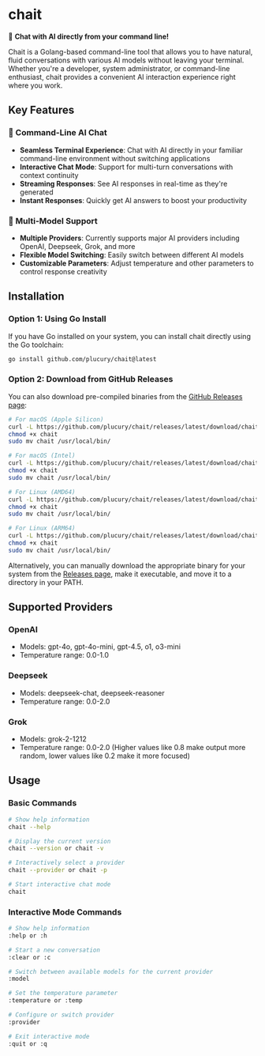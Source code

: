 # chait

🤖 **Chat with AI directly from your command line!**

Chait is a Golang-based command-line tool that allows you to have natural, fluid conversations with various AI models without leaving your terminal. Whether you're a developer, system administrator, or command-line enthusiast, chait provides a convenient AI interaction experience right where you work.

## Key Features

### 💬 Command-Line AI Chat
- **Seamless Terminal Experience**: Chat with AI directly in your familiar command-line environment without switching applications
- **Interactive Chat Mode**: Support for multi-turn conversations with context continuity
- **Streaming Responses**: See AI responses in real-time as they're generated
- **Instant Responses**: Quickly get AI answers to boost your productivity

### 🔄 Multi-Model Support
- **Multiple Providers**: Currently supports major AI providers including OpenAI, Deepseek, Grok, and more
- **Flexible Model Switching**: Easily switch between different AI models
- **Customizable Parameters**: Adjust temperature and other parameters to control response creativity

## Installation

### Option 1: Using Go Install

If you have Go installed on your system, you can install chait directly using the Go toolchain:

```bash
go install github.com/plucury/chait@latest
```

### Option 2: Download from GitHub Releases

You can also download pre-compiled binaries from the [GitHub Releases page](https://github.com/plucury/chait/releases):

```bash
# For macOS (Apple Silicon)
curl -L https://github.com/plucury/chait/releases/latest/download/chait-darwin-arm64 -o chait
chmod +x chait
sudo mv chait /usr/local/bin/

# For macOS (Intel)
curl -L https://github.com/plucury/chait/releases/latest/download/chait-darwin-amd64 -o chait
chmod +x chait
sudo mv chait /usr/local/bin/

# For Linux (AMD64)
curl -L https://github.com/plucury/chait/releases/latest/download/chait-linux-amd64 -o chait
chmod +x chait
sudo mv chait /usr/local/bin/

# For Linux (ARM64)
curl -L https://github.com/plucury/chait/releases/latest/download/chait-linux-arm64 -o chait
chmod +x chait
sudo mv chait /usr/local/bin/
```

Alternatively, you can manually download the appropriate binary for your system from the [Releases page](https://github.com/plucury/chait/releases), make it executable, and move it to a directory in your PATH.

## Supported Providers

### OpenAI
- Models: gpt-4o, gpt-4o-mini, gpt-4.5, o1, o3-mini
- Temperature range: 0.0-1.0

### Deepseek
- Models: deepseek-chat, deepseek-reasoner
- Temperature range: 0.0-2.0

### Grok
- Models: grok-2-1212
- Temperature range: 0.0-2.0 (Higher values like 0.8 make output more random, lower values like 0.2 make it more focused)

## Usage

### Basic Commands

```bash
# Show help information
chait --help

# Display the current version
chait --version or chait -v

# Interactively select a provider
chait --provider or chait -p

# Start interactive chat mode
chait
```

### Interactive Mode Commands

```bash
# Show help information
:help or :h

# Start a new conversation
:clear or :c

# Switch between available models for the current provider
:model

# Set the temperature parameter
:temperature or :temp

# Configure or switch provider
:provider

# Exit interactive mode
:quit or :q
```
